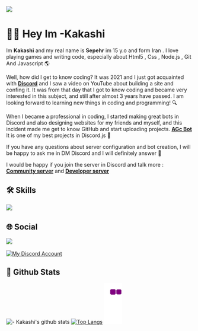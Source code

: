 <img src="https://cdn.discordapp.com/attachments/948900073880825908/1086332526370500679/kj.jpg">

# 👋🏻 Hey Im -Kakashi
Im **Kakashi** and my real name is **Sepehr**  im 15 y.o and form Iran . I love playing games and writing code, especially about Html5 , Css , Node.js , Git And Javascript 🌎

Well, how did I get to know coding? It was 2021 and I just got acquainted with [**Discord**](https://www.discord.com) and I saw a video on YouTube about building a site and confing it. It was from that day that I got to know coding and became very interested in this subject, and still after almost 3 years have passed. I am looking forward to learning new things in coding and programming! 🔍

When I became a professional in coding, I started making great bots in Discord and also designing websites for my friends and myself, and this incident made me get to know GitHub and start uploading projects. [**AGc Bot**](https://github.com/Kakashi880/AGc) It is one of my best projects in Discord.js 🍷

If you have any questions about server configuration and bot creation, I will be happy to ask me in DM Discord and I will definitely answer 🧡

I would be happy if you join the server in Discord and talk more : [**Community server**](https://discord.gg/TeYAVQMzBx) and [**Developer server**](https://discord.gg/kn54hpcs)

## 🛠 Skills
<img src="https://cdn.discordapp.com/attachments/948900073880825908/1086337206878208030/Untitled_design.png">

## 🌐 Social
<img src="https://cdn.discordapp.com/attachments/948900073880825908/1086339154071257168/Untitled_design.png">
<p align="left">
  <a href="https://discord.com/users/767483040279560232" target="_blank">
    <img alt="My Discord Account" src="https://discord.c99.nl/widget/theme-3/767483040279560232.png"  />
  </a>
</p>

## 🚀 Github Stats
![- Kakashi's github stats](https://github-readme-stats.vercel.app/api?username=Kakashi880)
[![Top Langs](https://github-readme-stats.vercel.app/api/top-langs/?username=Kakashi880)](https://github.com/Kakashi880/github-readme-stats)
![snake gif](https://github.com/Kakashi880/Kakashi880/blob/output/github-contribution-grid-snake.gif)
